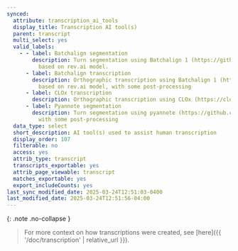```yaml
---
synced:
  attribute: transcription_ai_tools
  display_title: Transcription AI tool(s)
  parent: transcript
  multi_select: yes
  valid_labels:
    - - label: Batchalign segmentation
        description: Turn segmentation using Batchalign 1 (https://github.com/TalkBank/batchalign)
          based on rev.ai model.
      - label: Batchalign transcription
        description: Orthographic transcription using Batchalign 1 (https://github.com/TalkBank/batchalign)
          based on rev.ai model, with some post-processing
      - label: CLOx transcription
        description: Orthographic transcription using CLOx (https://clox.ling.washington.edu/#/)
      - label: Pyannote segmentation
        description: Turn segmentation using pyannote (https://github.com/pyannote/pyannote-audio),
          with some post-processing
  data_type: select
  short_description: AI tool(s) used to assist human transcription
  display_order: 107
  filterable: no
  access: yes
  attrib_type: transcript
  transcripts_exportable: yes
  attrib_page_viewable: transcript
  matches_exportable: yes
  export_includeCounts: yes
last_sync_modified_date: 2025-03-24T12:51:03-0400
last_modified_date: 2025-03-24T12:51:56-04:00
---
```


{: .note .no-collapse }
> For more context on how transcriptions were created, see [here]({{ '/doc/transcription' | relative_url }}).
